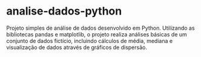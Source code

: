 # analise-dados-python
Projeto simples de análise de dados desenvolvido em Python. Utilizando as bibliotecas pandas e matplotlib, o projeto realiza análises básicas de um conjunto de dados fictício, incluindo cálculos de média, mediana e visualização de dados através de gráficos de dispersão.
